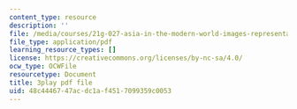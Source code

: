 ```yaml
---
content_type: resource
description: ''
file: /media/courses/21g-027-asia-in-the-modern-world-images-representations-fall-2016/48c4446747acdc1af4517099359c0053_1801231.pdf
file_type: application/pdf
learning_resource_types: []
license: https://creativecommons.org/licenses/by-nc-sa/4.0/
ocw_type: OCWFile
resourcetype: Document
title: 3play pdf file
uid: 48c44467-47ac-dc1a-f451-7099359c0053
---
```

